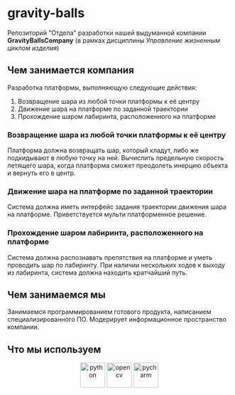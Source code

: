 # gravity-balls

Репозиторий "Отдела" разработки нашей выдуманной компании **GravityBallsCompany** (в рамках дисциплины _Управление жизненным циклом изделия_)

## Чем занимается компания

Разработка платформы, выполняющую следующие действия:

1. Возвращение шара из любой точки платформы к её центру
2. Движение шара на платформе по заданной траектории
3. Прохождение шаром лабиринта, расположенного на платформе

### Возвращение шара из любой точки платформы к её центру

Платформа должна возвращать шар, который кладут, либо же подкидывают в любую точку на ней.
Вычислить предельную скорость летящего шара, когда платформа сможет преодолеть инерцию объекта и вернуть его в центр.

### Движение шара на платформе по заданной траектории

Система должна иметь интерфейс задания траектории движения шара
на платформе. Приветствуется мульти платформенное решение.

### Прохождение шаром лабиринта, расположенного на платформе

Система должна распознавать препятствия на платформе и уметь
проводить шар по лабиринту. При наличии нескольких ходов к выходу из
лабиринта, система должна находить кратчайший путь.

## Чем занимаемся мы

Занимаемся программированием готового продукта,
написанием специализированного ПО. Модерирует
информационное пространство компании.

## Что мы используем

<div align="center">
<img alt="python" height="56" src="https://www.python.org/static/img/python-logo-large.c36dccadd999.png?1576869008"/>
<img alt="opencv" height="56" src="https://avatars.githubusercontent.com/u/5009934?s=200&v=4"/>
<img alt="pycharm" height="56" src="https://upload.wikimedia.org/wikipedia/commons/thumb/1/1d/PyCharm_Icon.svg/240px-PyCharm_Icon.svg.png"/>
</div>
